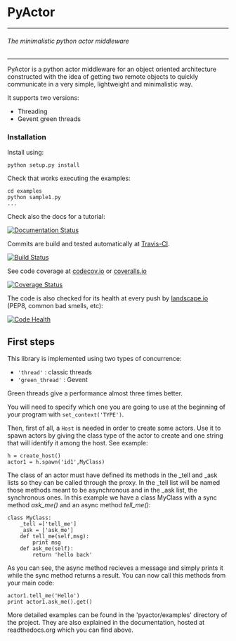# **PyActor**
-----------------------------
###### _The minimalistic python actor middleware_
-------------------------------------

PyActor is a python actor middleware for an object oriented architecture
constructed with the idea of getting two remote objects
to quickly communicate in a very simple, lightweight and minimalistic way.

It supports two versions:
* Threading
* Gevent green threads

<!-- +grafic tests -->

### Installation
Install using:

    python setup.py install

Check that works executing the examples:

    cd examples
    python sample1.py
    ...

Check also the docs for a tutorial:

[![Documentation Status](https://readthedocs.org/projects/pyactor/badge/?version=latest)](http://pyactor.readthedocs.io/en/latest/?badge=latest)

Commits are build and tested automatically at [Travis-CI](https://travis-ci.org/pedrotgn/pyactor).

[![Build Status](https://travis-ci.org/pedrotgn/pyactor.svg?branch=master)](https://travis-ci.org/pedrotgn/pyactor)

See code coverage at [codecov.io](https://codecov.io/gh/pedrotgn/pyactor) or [coveralls.io](https://coveralls.io/github/pedrotgn/pyactor)

[![Coverage Status](https://codecov.io/gh/pedrotgn/pyactor/branch/master/graph/badge.svg)](https://codecov.io/gh/pedrotgn/pyactor)
<!-- [![Coverage Status](https://coveralls.io/repos/github/pedrotgn/pyactor/badge.svg?branch=master)](https://coveralls.io/github/pedrotgn/pyactor?branch=master) -->

The code is also checked for its health at every push by [landscape.io](https://landscape.io/github/pedrotgn/pyactor)
(PEP8, common bad smells, etc):

[![Code Health](https://landscape.io/github/pedrotgn/pyactor/master/landscape.svg?style=flat)](https://landscape.io/github/pedrotgn/pyactor/master)


## First steps

This library is implemented using two types of concurrence:

* ``'thread'`` : classic threads
* ``'green_thread'`` : Gevent

Green threads give a performance almost three times better.

You will need to specify which one you are going to use at the beginning of your
program with ``set_context('TYPE')``.

Then, first of all, a `Host` is needed in order to create some
actors. Use it to spawn actors by giving the
class type of the actor to create and one string that will identify it among the
host. See example:

    h = create_host()
    actor1 = h.spawn('id1',MyClass)

The class of an actor must have defined its methods in the _tell and _ask lists
so they can be called through the proxy. In the _tell list will be named those
methods meant to be asynchronous and in the _ask list, the synchronous ones.
In this example we have a class MyClass with a sync method *ask_me()* and an
async method *tell_me()*:

    class MyClass:
        _tell =['tell_me']
        _ask = ['ask_me']
        def tell_me(self,msg):
            print msg
        def ask_me(self):
            return 'hello back'

As you can see, the async method recieves a message and simply prints it while
the sync method returns a result. You can now call this methods from your main
code:

    actor1.tell_me('Hello')
    print actor1.ask_me().get()

More detailed examples can be found in the
'pyactor/examples' directory of the project. They are also explained in the
documentation, hosted at readthedocs.org which you can find above.
